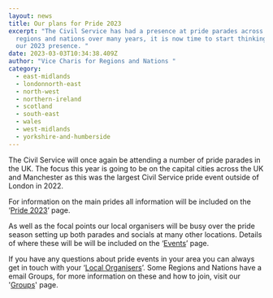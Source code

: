 ```yaml
---
layout: news
title: Our plans for Pride 2023
excerpt: "The Civil Service has had a presence at pride parades across the
  regions and nations over many years, it is now time to start thinking about
  our 2023 presence. "
date: 2023-03-03T10:34:38.409Z
author: "Vice Charis for Regions and Nations "
category:
  - east-midlands
  - londonnorth-east
  - north-west
  - northern-ireland
  - scotland
  - south-east
  - wales
  - west-midlands
  - yorkshire-and-humberside
---
```

The Civil Service will once again be attending a number of pride parades in the UK. The focus this year is going to be on the capital cities across the UK and Manchester as this was the largest Civil Service pride event outside of London in 2022.

For information on the main prides all information will be included on the ‘[Pride 2023](https://www.civilservice.lgbt/topic/pride)’ page.

As well as the focal points our local organisers will be busy over the pride season setting up both parades and socials at many other locations. Details of where these will be will be included on the ‘[Events](https://www.civilservice.lgbt/events/)’ page.

If you have any questions about pride events in your area you can always get in touch with your ‘[Local Organisers](https://www.civilservice.lgbt/team/)’. Some Regions and Nations have a email Groups, for more information on these and how to join,  visit our '[Groups](https://www.civilservice.lgbt/groups/)' page.